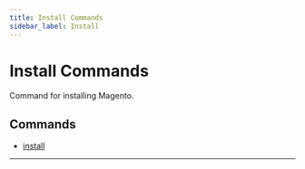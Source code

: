 ```yaml
---
title: Install Commands
sidebar_label: Install
---
```


# Install Commands

Command for installing Magento.

## Commands

- [install](./install.md)
---
